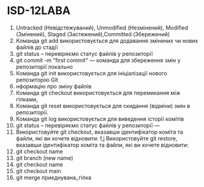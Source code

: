 # ISD-12LABA
1.	Untracked (Невідстежуваний), Unmodified (Незмінений), Modified (Змінений), Staged (Застежений),Committed (Збережений)
2.	Команда git add використовується для додавання змінених чи нових файлів до стадії
3.	git status – перевіряємо статус файлів у репозиторії 
4.	git commit -m "first commit" — команда для збереження змін у репозиторії локально
5.	Команда git init використовується для ініціалізації нового репозиторію Git
6.	нформацію про зміну файлів
7.	Команда git checkout використовується для перемикання між гілками,
8.	Команда git reset використовується для скидання (відміни) змін в репозиторії.
9.	Команда git log використовується для виведення історії комітів
10.	git status – перевіряємо статус файлів у репозиторії —
11.	Використовуйте git checkout, вказавши ідентифікатор коміта та файли, які ви хочете відновити: f,j Використовуйте git restore, вказавши ідентифікатор коміта та файли, які ви хочете відновити:
12.	git checkout name
13.	git branch (new name)
14.	git checkout name
15.	git checkout main
16.	git merge приєднувана_гілка

